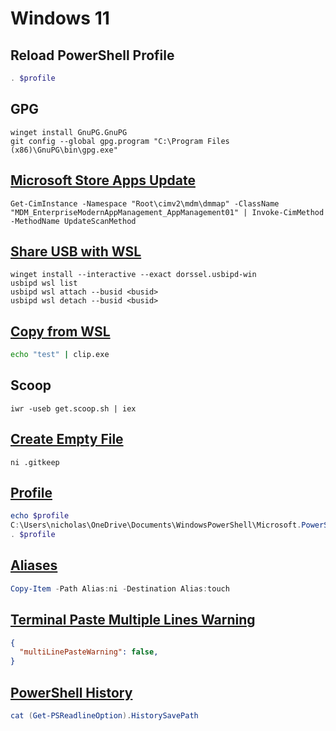# Windows 11

## Reload PowerShell Profile

```PowerShell
. $profile
```

## GPG

```
winget install GnuPG.GnuPG
git config --global gpg.program "C:\Program Files (x86)\GnuPG\bin\gpg.exe"
```

## [Microsoft Store Apps Update][1]


```title="Powershell"
Get-CimInstance -Namespace "Root\cimv2\mdm\dmmap" -ClassName "MDM_EnterpriseModernAppManagement_AppManagement01" | Invoke-CimMethod -MethodName UpdateScanMethod
```

## [Share USB with WSL][2]

```title="Powershell"
winget install --interactive --exact dorssel.usbipd-win
usbipd wsl list
usbipd wsl attach --busid <busid>
usbipd wsl detach --busid <busid>
```

## [Copy from WSL][3]

```bash
echo "test" | clip.exe
```

## Scoop

```
iwr -useb get.scoop.sh | iex
```

## [Create Empty File][4]

```shell
ni .gitkeep
```

## [Profile][5]

```PowerShell
echo $profile
C:\Users\nicholas\OneDrive\Documents\WindowsPowerShell\Microsoft.PowerShell_profile.ps1
. $profile
```

## [Aliases][6]

```PowerShell title="Copy alias"
Copy-Item -Path Alias:ni -Destination Alias:touch
```

## [Terminal Paste Multiple Lines Warning][7]

```json title="settings.json"
{
  "multiLinePasteWarning": false,
}
```

## [PowerShell History][8]

```Powershell
cat (Get-PSReadlineOption).HistorySavePath
```

[1]: https://social.technet.microsoft.com/Forums/windows/en-US/5ac7daa9-54e6-43c0-9746-293dcb8ef2ec/
[2]: https://devblogs.microsoft.com/commandline/connecting-usb-devices-to-wsl/
[3]: https://www.raymondcamden.com/2017/10/19/copying-to-clipboard-with-windows-subsystem-for-linux
[4]: https://www.educative.io/edpresso/what-is-the-powershell-equivalent-of-touch
[5]: https://stackoverflow.com/a/24914795/1061279
[6]: https://docs.microsoft.com/en-us/powershell/module/microsoft.powershell.core/about/about_alias_provider?view=powershell-7.2#copying-an-alias
[7]: https://github.com/microsoft/terminal/issues/7482
[8]: https://stackoverflow.com/a/44104044/1061279
